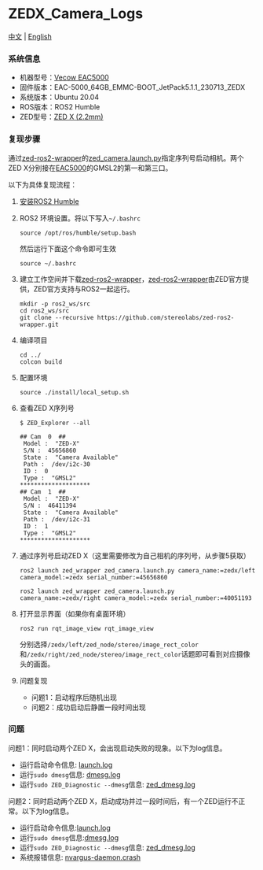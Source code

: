 # ZEDX_Camera_Logs

[中文](./README_CN.md) | [English](./README.md)

### 系统信息

- 机器型号：[Vecow EAC5000](https://www.vecow.com/dispPageBox/vecow/VecowCT.aspx?ddsPageID=PRODUCTDTL_EN&dbid=4852986947)
- 固件版本：EAC-5000_64GB_EMMC-BOOT_JetPack5.1.1_230713_ZEDX
- 系统版本：Ubuntu 20.04
- ROS版本：ROS2 Humble
- ZED型号：[ZED X (2.2mm)](https://store.stereolabs.com/products/zed-x-stereo-camera)

### 复现步骤

通过[zed-ros2-wrapper](https://github.com/stereolabs/zed-ros2-wrapper)的[zed_camera.launch.py](https://github.com/stereolabs/zed-ros2-wrapper/blob/master/zed_wrapper/launch/zed_camera.launch.py)指定序列号启动相机。两个ZED X分别接在[EAC5000](https://www.vecow.com/dispPageBox/vecow/VecowCT.aspx?ddsPageID=PRODUCTDTL_EN&dbid=4852986947)的GMSL2的第一和第三口。

以下为具体复现流程：

1. [安装ROS2 Humble](https://nvidia-isaac-ros.github.io/getting_started/isaac_ros_buildfarm_cdn.html#install-ros-2-packages)

2. ROS2 环境设置。将以下写入`~/.bashrc`
    
    ```
    source /opt/ros/humble/setup.bash
    ```
    
    然后运行下面这个命令即可生效
    ```
    source ~/.bashrc
    ```
    
3. 建立工作空间并下载[zed-ros2-wrapper](https://github.com/stereolabs/zed-ros2-wrapper)，[zed-ros2-wrapper](https://github.com/stereolabs/zed-ros2-wrapper)由ZED官方提供，ZED官方支持与ROS2一起运行。

    ```
    mkdir -p ros2_ws/src
    cd ros2_ws/src
    git clone --recursive https://github.com/stereolabs/zed-ros2-wrapper.git
    ```

4. 编译项目

    ```
    cd ../
    colcon build
    ```

5. 配置环境
    ```
    source ./install/local_setup.sh
    ```

6. 查看ZED X序列号

    ```
    $ ZED_Explorer --all
    
    ## Cam  0  ##
     Model :  "ZED-X"
     S/N :  45656860
     State :  "Camera Available"
     Path :  /dev/i2c-30
     ID :  0
     Type :  "GMSL2"
    ********************
    ## Cam  1  ##
     Model :  "ZED-X"
     S/N :  46411394
     State :  "Camera Available"
     Path :  /dev/i2c-31
     ID :  1
     Type :  "GMSL2"
    ********************
    ```

7. 通过序列号启动ZED X（这里需要修改为自己相机的序列号，从步骤5获取）

    ```
    ros2 launch zed_wrapper zed_camera.launch.py camera_name:=zedx/left camera_model:=zedx serial_number:=45656860
    ```

    ```
    ros2 launch zed_wrapper zed_camera.launch.py camera_name:=zedx/right camera_model:=zedx serial_number:=40051193
    ```

8. 打开显示界面（如果你有桌面环境）
    ```
    ros2 run rqt_image_view rqt_image_view
    ```

    分别选择`/zedx/left/zed_node/stereo/image_rect_color`和`/zedx/right/zed_node/stereo/image_rect_color`话题即可看到对应摄像头的画面。

9. 问题复现

    - 问题1：启动程序后随机出现
    - 问题2：成功启动后静置一段时间出现

### 问题

问题1：同时启动两个ZED X，会出现启动失败的现象。以下为log信息。

- 运行启动命令信息: [launch.log](./logs/20240304/launch.log)
- 运行`sudo dmesg`信息: [dmesg.log](./logs/20240304/dmesg.log)
- 运行`sudo ZED_Diagnostic --dmesg`信息: [zed_dmesg.log](./logs/20240304/zed_dmesg.log)



问题2：同时启动两个ZED X，启动成功并过一段时间后，有一个ZED运行不正常。以下为log信息。

- 运行启动命令信息:[launch.log](./logs/20240305/launch.log)
- 运行`sudo dmesg`信息:[dmesg.log](./logs/20240305/dmesg.log)
- 运行`sudo ZED_Diagnostic --dmesg`信息: [zed_dmesg.log](./logs/20240305/zed_dmesg.log)
- 系统报错信息: [nvargus-daemon.crash](./logs/20240305/_usr_sbin_nvargus-daemon.0.crash)

